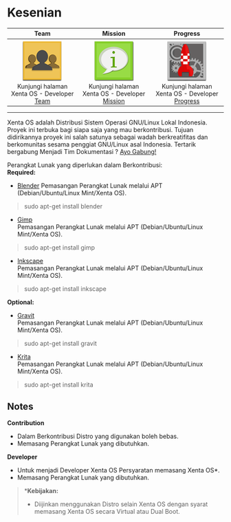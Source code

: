 # Kesenian 
|**Team**|**Mission**|**Progress**|
|:---:|:---:|:---:|
|![Team](https://raw.githubusercontent.com/xentaos/xenta-x-icons/master/build/Xenta-X/apps/96/config-users.png)<br>Kunjungi halaman Xenta OS - Developer [Team](http://www.xentaos.com/p/team.html)|![Mission](https://raw.githubusercontent.com/xentaos/xenta-x-icons/master/build/Xenta-X/apps/96/cs-details.png)<br>Kunjungi halaman Xenta OS - Developer [Mission](http://www.xentaos.com/p/mission.html)|![Progress](https://raw.githubusercontent.com/xentaos/xenta-x-icons/master/build/Xenta-X/apps/96/cs-startup-programs.png)<br>Kunjungi halaman Xenta OS - Developer [Progress](http://www.xentaos.com/p/progress.html)|

---
Xenta OS adalah Distribusi Sistem Operasi GNU/Linux Lokal Indonesia. Proyek ini terbuka bagi siapa saja yang mau berkontribusi. Tujuan didirikannya proyek ini salah satunya sebagai wadah berkreatifitas dan berkomunitas sesama penggiat GNU/Linux asal Indonesia. Tertarik bergabung Menjadi Tim Dokumentasi ? [Ayo Gabung!](http://www.xentaos.com/p/join.html)

Perangkat Lunak yang diperlukan dalam Berkontribusi:  
**Required:**  
 * [Blender](https://www.blender.org/)
Pemasangan Perangkat Lunak melalui APT (Debian/Ubuntu/Linux Mint/Xenta OS).  
> sudo apt-get install blender

 * [Gimp](https://www.gimp.org/)  
Pemasangan Perangkat Lunak melalui APT (Debian/Ubuntu/Linux Mint/Xenta OS).  
> sudo apt-get install gimp

 * [Inkscape](https://inkscape.org/)  
Pemasangan Perangkat Lunak melalui APT (Debian/Ubuntu/Linux Mint/Xenta OS).  
> sudo apt-get install inkscape

**Optional:**  
 * [Gravit](https://gravit.io/)  
Pemasangan Perangkat Lunak melalui APT (Debian/Ubuntu/Linux Mint/Xenta OS).  
> sudo apt-get install gravit

 * [Krita](https://krita.org/en/)  
Pemasangan Perangkat Lunak melalui APT (Debian/Ubuntu/Linux Mint/Xenta OS).  
> sudo apt-get install krita

## Notes
**Contribution**
 * Dalam Berkontribusi Distro yang digunakan boleh bebas.
 * Memasang Perangkat Lunak yang dibutuhkan.

**Developer**
 * Untuk menjadi Developer Xenta OS Persyaratan memasang Xenta OS*.
 * Memasang Perangkat Lunak yang dibutuhkan.
> ***Kebijakan:**  
>  * Diijinkan menggunakan Distro selain Xenta OS dengan syarat memasang Xenta OS secara Virtual atau Dual Boot.
